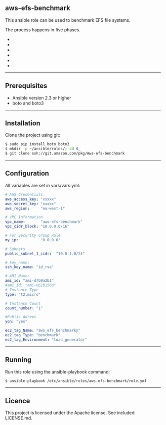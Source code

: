## aws-efs-benchmark

This ansible role can be used to benchmark EFS file systems.

The process happens in five phases.

- 
- 
-
-
-
-

----

## Prerequisites

- Ansible version 2.3 or higher
- boto and boto3

----

## Installation

Clone the project using git:

```bash
$ sudo pip install boto boto3
$ mkdir -p ~/ansible/roles/; cd $_
$ git clone ssh://git.amazon.com/pkg/Aws-efs-benchmark
```

----

## Configuration

All variables are set in vars/vars.yml:

```yaml
# AWS Credentials
aws_access_key: "xxxxx"
aws_secret_key: "xxxxx"
aws_region:     "eu-west-1"

# VPC Information
vpc_name:       "aws-efs-benchmark"
vpc_cidr_block: "10.0.0.0/16"

# For Security Group Rule
my_ip:          "0.0.0.0"

# Subnets
public_subnet_1_cidr:  "10.0.1.0/24"

# key_name:
ssh_key_name: "id_rsa"

# AMI Name:
ami_id: "ami-d7b9a2b1"
#ami_id: "ami-061b1560"
# Instance Type
type: "t2.micro"

# Instance Count
count_number: "1"

#Public Adrees
yon: "yes"

ec2_tag_Name: "aws_efs_benchmarky"
ec2_tag_Type: "benchmark"
ec2_tag_Environment: "load_generator"
```

----

## Running

Run this role using the ansible-playbook command:

```bash
$ ansible-playbook /etc/ansible/roles/aws-efs-benchmark/role.yml
```

----

## Licence

This project is licensed under the Apache license. See included LICENSE.md.